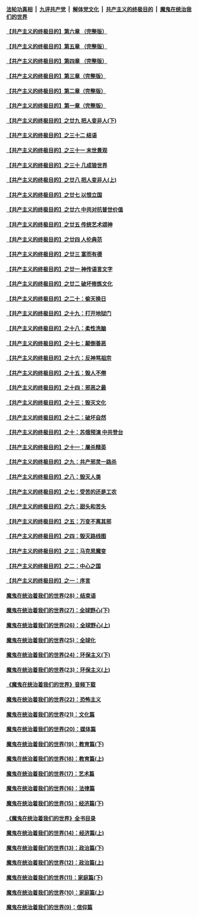 ####  [法轮功真相](../../../../basic/blob/master/README.md?t=07082002) &nbsp;|&nbsp; [九评共产党](../../../../9ping.md/blob/master/README.md?t=07082002) &nbsp;|&nbsp; [解体党文化](../../../../jtdwh.md/blob/master/README.md?t=07082002)  &nbsp;|&nbsp; [共产主义的终极目的](../../../../gczydzjmd.md/blob/master/README.md?t=07082002) &nbsp;|&nbsp; [魔鬼在统治我们的世界](../../../../mgztzwmdsj.md/blob/master/README.md?t=07082002) 

#### [【共产主义的终极目的】第六章 （完整版）](../pages/nsc422/n11428913.md?t=07082002) 

#### [【共产主义的终极目的】第五章 （完整版）](../pages/nsc422/n11428912.md?t=07082002) 

#### [【共产主义的终极目的】第四章 （完整版）](../pages/nsc422/n11428907.md?t=07082002) 

#### [【共产主义的终极目的】第三章（完整版）](../pages/nsc422/n11428848.md?t=07082002) 

#### [【共产主义的终极目的】第二章（完整版）](../pages/nsc422/n11428831.md?t=07082002) 

#### [【共产主义的终极目的】第一章（完整版）](../pages/nsc422/n11417651.md?t=07082002) 

#### [【共产主义的终极目的】之廿九 把人变非人(下)](../pages/nsc422/n11344140.md?t=07082002) 

#### [【共产主义的终极目的】之三十二 结语](../pages/nsc422/n11360535.md?t=07082002) 

#### [【共产主义的终极目的】之三十一 末世景观](../pages/nsc422/n11351129.md?t=07082002) 

#### [【共产主义的终极目的】之三十 几成狼世界](../pages/nsc422/n11348280.md?t=07082002) 

#### [【共产主义的终极目的】之廿八 把人变非人(上)](../pages/nsc422/n11340492.md?t=07082002) 

#### [【共产主义的终极目的】之廿七 以恨立国](../pages/nsc422/n11336944.md?t=07082002) 

#### [【共产主义的终极目的】之廿六 中共对抗普世价值](../pages/nsc422/n11324785.md?t=07082002) 

#### [【共产主义的终极目的】之廿五 传统艺术颂神](../pages/nsc422/n11296396.md?t=07082002) 

#### [【共产主义的终极目的】之廿四 人伦典范](../pages/nsc422/n11296397.md?t=07082002) 

#### [【共产主义的终极目的】之廿三 富而有德](../pages/nsc422/n11283598.md?t=07082002) 

#### [【共产主义的终极目的】之廿一 神传语言文字](../pages/nsc422/n11263265.md?t=07082002) 

#### [【共产主义的终极目的】之廿二 破坏修炼文化](../pages/nsc422/n11245728.md?t=07082002) 

#### [【共产主义的终极目的】之二十：偷天换日](../pages/nsc422/n11238846.md?t=07082002) 

#### [【共产主义的终极目的】之十九：打开地狱门](../pages/nsc422/n11206376.md?t=07082002) 

#### [【共产主义的终极目的】之十八：柔性洗脑](../pages/nsc422/n11199994.md?t=07082002) 

#### [【共产主义的终极目的】之十七：颠倒善恶](../pages/nsc422/n11179782.md?t=07082002) 

#### [【共产主义的终极目的】之十六：反神骂祖宗](../pages/nsc422/n11166798.md?t=07082002) 

#### [【共产主义的终极目的】之十五：毁人不倦](../pages/nsc422/n11166792.md?t=07082002) 

#### [【共产主义的终极目的】之十四：邪恶之最](../pages/nsc422/n11150249.md?t=07082002) 

#### [【共产主义的终极目的】之十三：毁灭文化](../pages/nsc422/n11135227.md?t=07082002) 

#### [【共产主义的终极目的】之十二：破坏自然](../pages/nsc422/n11135214.md?t=07082002) 

#### [【共产主义的终极目的】之十：苏俄预演 中共登台](../pages/nsc422/n11118424.md?t=07082002) 

#### [【共产主义的终极目的】之十一：屠杀精英](../pages/nsc422/n11118442.md?t=07082002) 

#### [【共产主义的终极目的】之九：共产邪灵一路杀](../pages/nsc422/n11114139.md?t=07082002) 

#### [【共产主义的终极目的】之八：毁灭人类](../pages/nsc422/n11108503.md?t=07082002) 

#### [【共产主义的终极目的】之七：受苦的还是工农](../pages/nsc422/n11101809.md?t=07082002) 

#### [【共产主义的终极目的】之六：甜头和苦头](../pages/nsc422/n11096971.md?t=07082002) 

#### [【共产主义的终极目的】之五：万变不离其邪](../pages/nsc422/n11091285.md?t=07082002) 

#### [【共产主义的终极目的】之四：毁灭路线图](../pages/nsc422/n11086284.md?t=07082002) 

#### [【共产主义的终极目的】之三：马克思魔变](../pages/nsc422/n11061941.md?t=07082002) 

#### [【共产主义的终极目的】之二：中心之国](../pages/nsc422/n11047728.md?t=07082002) 

#### [【共产主义的终极目的】之一：序言](../pages/nsc422/n11086077.md?t=07082002) 

#### [魔鬼在统治着我们的世界(28)：结束语](../pages/nsc422/n10936246.md?t=07082002) 

#### [魔鬼在统治着我们的世界(27)：全球野心(下)](../pages/nsc422/n10928319.md?t=07082002) 

#### [魔鬼在统治着我们的世界(26)：全球野心(上)](../pages/nsc422/n10900318.md?t=07082002) 

#### [魔鬼在统治着我们的世界(25)：全球化](../pages/nsc422/n10788205.md?t=07082002) 

#### [魔鬼在统治着我们的世界(24)：环保主义(下)](../pages/nsc422/n10695307.md?t=07082002) 

#### [魔鬼在统治着我们的世界(23)：环保主义(上)](../pages/nsc422/n10688613.md?t=07082002) 

#### [《魔鬼在统治着我们的世界》音频下载](../pages/nsc422/n10635553.md?t=07082002) 

#### [魔鬼在统治着我们的世界(22)：恐怖主义](../pages/nsc422/n10614727.md?t=07082002) 

#### [魔鬼在统治着我们的世界(21)：文化篇](../pages/nsc422/n10597706.md?t=07082002) 

#### [魔鬼在统治着我们的世界(20)：媒体篇](../pages/nsc422/n10586579.md?t=07082002) 

#### [魔鬼在统治着我们的世界(19)：教育篇(下)](../pages/nsc422/n10564808.md?t=07082002) 

#### [魔鬼在统治着我们的世界(18)：教育篇(上)](../pages/nsc422/n10526970.md?t=07082002) 

#### [魔鬼在统治着我们的世界(17)：艺术篇](../pages/nsc422/n10499093.md?t=07082002) 

#### [魔鬼在统治着我们的世界(16)：法律篇](../pages/nsc422/n10485969.md?t=07082002) 

#### [魔鬼在统治着我们的世界(15)：经济篇(下)](../pages/nsc422/n10469975.md?t=07082002) 

#### [《魔鬼在统治着我们的世界》全书目录](../pages/nsc422/n10464261.md?t=07082002) 

#### [魔鬼在统治着我们的世界(14)：经济篇(上)](../pages/nsc422/n10457370.md?t=07082002) 

#### [魔鬼在统治着我们的世界(13)：政治篇(下)](../pages/nsc422/n10448270.md?t=07082002) 

#### [魔鬼在统治着我们的世界(12)：政治篇(上)](../pages/nsc422/n10444576.md?t=07082002) 

#### [魔鬼在统治着我们的世界(11)：家庭篇(下)](../pages/nsc422/n10440961.md?t=07082002) 

#### [魔鬼在统治着我们的世界(10)：家庭篇(上)](../pages/nsc422/n10435448.md?t=07082002) 

#### [魔鬼在统治着我们的世界(9)：信仰篇](../pages/nsc422/n10432159.md?t=07082002) 

